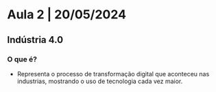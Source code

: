 # Aula 2 | 20/05/2024

## Indústria 4.0

### O que é?

- Representa o processo de transformação digital que aconteceu nas industrias, mostrando o uso de tecnologia cada vez maior.